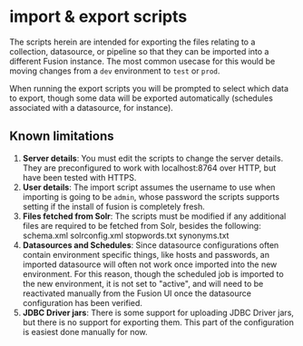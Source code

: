 # import & export scripts

The scripts herein are intended for exporting the files relating to a collection, datasource, or pipeline so that they can be imported into a different Fusion instance. The most common usecase for this would be moving changes from a `dev` environment to `test` or `prod`. 

When running the export scripts you will be prompted to select which data to export, though some data will be exported automatically (schedules associated with a datasource, for instance).

## Known limitations

1. **Server details**: You must edit the scripts to change the server details. They are preconfigured to work with localhost:8764 over HTTP, but have been tested with HTTPS. 
2. **User details**: The import script assumes the username to use when importing is going to be `admin`, whose password the scripts supports setting if the install of fusion is completely fresh.
3. **Files fetched from Solr**: The scripts must be modified if any additional files are required to be fetched from Solr, besides the following: schema.xml solrconfig.xml stopwords.txt synonyms.txt
4. **Datasources and Schedules**: Since datasource configurations often contain environment specific things, like hosts and passwords, an imported datasource will often not work once imported into the new environment. For this reason, though the scheduled job is imported to the new environment, it is not set to "active", and will need to be reactivated manually from the Fusion UI once the datasource configuration has been verified.
5. **JDBC Driver jars**: There is some support for uploading JDBC Driver jars, but there is no support for exporting them. This part of the configuration is easiest done manually for now. 
